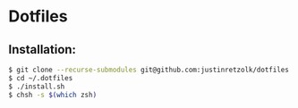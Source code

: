 # Dotfiles

## Installation:

```bash
$ git clone --recurse-submodules git@github.com:justinretzolk/dotfiles.git ~/.dotfiles
$ cd ~/.dotfiles
$ ./install.sh
$ chsh -s $(which zsh)
```
